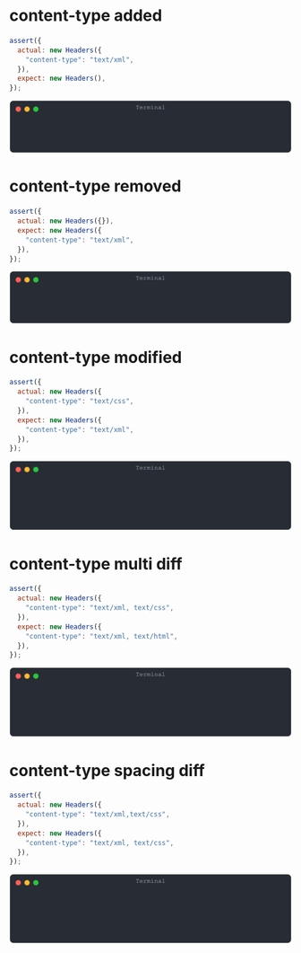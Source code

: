 # content-type added

```js
assert({
  actual: new Headers({
    "content-type": "text/xml",
  }),
  expect: new Headers(),
});
```

![img](<./headers/content-type added.svg>)

# content-type removed

```js
assert({
  actual: new Headers({}),
  expect: new Headers({
    "content-type": "text/xml",
  }),
});
```

![img](<./headers/content-type removed.svg>)

# content-type modified

```js
assert({
  actual: new Headers({
    "content-type": "text/css",
  }),
  expect: new Headers({
    "content-type": "text/xml",
  }),
});
```

![img](<./headers/content-type modified.svg>)

# content-type multi diff

```js
assert({
  actual: new Headers({
    "content-type": "text/xml, text/css",
  }),
  expect: new Headers({
    "content-type": "text/xml, text/html",
  }),
});
```

![img](<./headers/content-type multi diff.svg>)

# content-type spacing diff

```js
assert({
  actual: new Headers({
    "content-type": "text/xml,text/css",
  }),
  expect: new Headers({
    "content-type": "text/xml, text/css",
  }),
});
```

![img](<./headers/content-type spacing diff.svg>)

